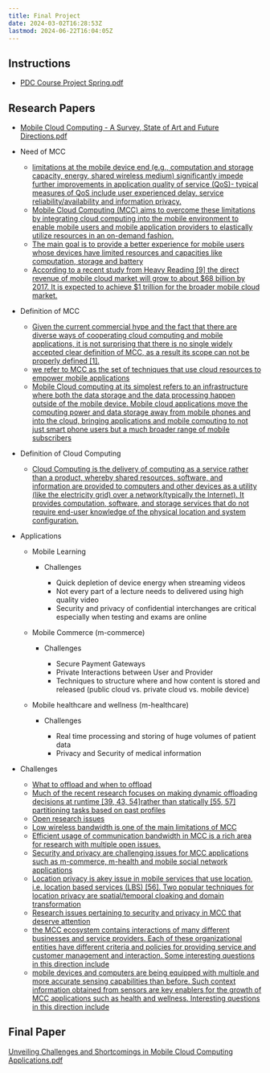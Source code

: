 ```yaml
---
title: Final Project
date: 2024-03-02T16:28:53Z
lastmod: 2024-06-22T16:04:05Z
---
```


## Instructions

* [PDC Course Project Spring.pdf](assets/PDC%20Course%20Project%20Spring-20240214160603-l3lm51x.pdf)

## Research Papers

* [Mobile Cloud Computing - A Survey, State of Art and Future Directions.pdf](assets/Mobile%20Cloud%20Computing%20-%20A%20Survey,%20State%20of%20Art%20and%20Future%20Directions-20240302162916-7n331i9.pdf)
* Need of MCC

  * [limitations at the mobile device end (e.g., computation and storage capacity, energy, shared wireless medium) significantly impede further improvements in application quality of service (QoS)- typical measures of QoS include user experienced delay, service reliability/availability and information privacy.](assets/Mobile%20Cloud%20Computing%20-%20A%20Survey,%20State%20of%20Art%20and%20Future%20Directions-20240302162916-7n331i9.pdf#page=1)
  * [Mobile Cloud Computing (MCC) aims to overcome these limitations by integrating cloud computing into the mobile environment to enable mobile users and mobile application providers to elastically utilize resources in an on-demand fashion.](assets/Mobile%20Cloud%20Computing%20-%20A%20Survey,%20State%20of%20Art%20and%20Future%20Directions-20240302162916-7n331i9.pdf#page=1)
  * [ The main goal is to provide a better experience for mobile users whose devices have limited resources and capacities like computation, storage and battery](assets/Mobile%20Cloud%20Computing%20-%20A%20Survey,%20State%20of%20Art%20and%20Future%20Directions-20240302162916-7n331i9.pdf#page=2)
  * [According to a recent study from Heavy Reading \[9\] the direct revenue of mobile cloud market will grow to about $68 billion by 2017. It is expected to achieve $1 trillion for the broader mobile cloud market.](assets/Mobile%20Cloud%20Computing%20-%20A%20Survey,%20State%20of%20Art%20and%20Future%20Directions-20240302162916-7n331i9.pdf#page=1)
* Definition of MCC

  * [Given the current commercial hype and the fact that there are diverse ways of cooperating cloud computing and mobile applications, it is not surprising that there is no single widely accepted clear definition of MCC, as a result its scope can not be properly defined \[1\]. ](assets/Mobile%20Cloud%20Computing%20-%20A%20Survey,%20State%20of%20Art%20and%20Future%20Directions-20240302162916-7n331i9.pdf#page=1)
  * [we refer to MCC as the set of techniques that use cloud resources to empower mobile applications](assets/Mobile%20Cloud%20Computing%20-%20A%20Survey,%20State%20of%20Art%20and%20Future%20Directions-20240302162916-7n331i9.pdf#page=2)
  * [Mobile Cloud computing at its simplest refers to an infrastructure where both the data storage and the data processing happen outside of the mobile device. Mobile cloud applications move the computing power and data storage away from mobile phones and into the cloud, bringing applications and mobile computing to not just smart phone users but a much broader range of mobile subscribers](assets/Mobile%20Cloud%20Computing%20-%20Implications%20and%20Challenges-20240302162916-wtysjmj.pdf#page=6)
* Definition of Cloud Computing

  * [Cloud Computing is the delivery of computing as a service rather than a product, whereby shared resources, software, and information are provided to computers and other devices as a utility (like the electricity grid) over a network(typically the Internet). It provides computation, software, and storage services that do not require end-user knowledge of the physical location and system configuration.](assets/Mobile%20Cloud%20Computing%20-%20A%20Survey,%20State%20of%20Art%20and%20Future%20Directions-20240302162916-7n331i9.pdf#page=2)
* Applications

  * Mobile Learning

    * Challenges

      * Quick depletion of device energy when streaming videos
      * Not every part of a lecture needs to delivered using high quality video
      * Security and privacy of confidential interchanges are critical especially when testing and exams are online
  * Mobile Commerce (m-commerce)

    * Challenges

      * Secure Payment Gateways
      * Private Interactions between User and Provider
      * Techniques to structure where and how content is stored and released (public cloud vs. private cloud vs. mobile device)
  * Mobile healthcare and wellness (m-healthcare)

    * Challenges

      * Real time processing and storing of huge volumes of patient data
      * Privacy and Security of medical information
* Challenges

  * [What to offload and when to offload](assets/Mobile%20Cloud%20Computing%20-%20A%20Survey,%20State%20of%20Art%20and%20Future%20Directions-20240302162916-7n331i9.pdf#page=6)
  * [Much of the recent research focuses on making dynamic offloading decisions at runtime \[39, 43, 54\]rather than statically \[55, 57\] partitioning tasks based on past profiles](assets/Mobile%20Cloud%20Computing%20-%20A%20Survey,%20State%20of%20Art%20and%20Future%20Directions-20240302162916-7n331i9.pdf#page=6)
  * [Open research issues](assets/Mobile%20Cloud%20Computing%20-%20A%20Survey,%20State%20of%20Art%20and%20Future%20Directions-20240302162916-7n331i9.pdf#page=7)
  * [Low wireless bandwidth is one of the main limitations of MCC](assets/Mobile%20Cloud%20Computing%20-%20A%20Survey,%20State%20of%20Art%20and%20Future%20Directions-20240302162916-7n331i9.pdf#page=7)
  * [Efficient usage of communication bandwidth in MCC is a rich area for research with multiple open issues.](assets/Mobile%20Cloud%20Computing%20-%20A%20Survey,%20State%20of%20Art%20and%20Future%20Directions-20240302162916-7n331i9.pdf#page=8)
  * [Security and privacy are challenging issues for MCC applications such as m-commerce, m-health and mobile social network applications](assets/Mobile%20Cloud%20Computing%20-%20A%20Survey,%20State%20of%20Art%20and%20Future%20Directions-20240302162916-7n331i9.pdf#page=8)
  * [Location privacy is akey issue in mobile services that use location, i.e. location based services (LBS) \[56\]. Two popular techniques for location privacy are spatial/temporal cloaking and domain transformation](assets/Mobile%20Cloud%20Computing%20-%20A%20Survey,%20State%20of%20Art%20and%20Future%20Directions-20240302162916-7n331i9.pdf#page=8)
  * [Research issues pertaining to security and privacy in MCC that deserve attention](assets/Mobile%20Cloud%20Computing%20-%20A%20Survey,%20State%20of%20Art%20and%20Future%20Directions-20240302162916-7n331i9.pdf#page=9)
  * [the MCC ecosystem contains interactions of many different businesses and service providers. Each of these organizational entities have different criteria and policies for providing service and customer management and interaction. ](assets/Mobile%20Cloud%20Computing%20-%20A%20Survey,%20State%20of%20Art%20and%20Future%20Directions-20240302162916-7n331i9.pdf#page=9) [Some interesting questions in this direction include](assets/Mobile%20Cloud%20Computing%20-%20A%20Survey,%20State%20of%20Art%20and%20Future%20Directions-20240302162916-7n331i9.pdf#page=9)
  * [mobile devices and computers are being equipped with multiple and more accurate sensing capabilities than before. Such context information obtained from sensors are key enablers for the growth of MCC applications such as health and wellness. Interesting questions in this direction include](assets/Mobile%20Cloud%20Computing%20-%20A%20Survey,%20State%20of%20Art%20and%20Future%20Directions-20240302162916-7n331i9.pdf#page=9)

## Final Paper

[Unveiling Challenges and Shortcomings in Mobile Cloud Computing Applications.pdf](assets/Unveiling%20Challenges%20and%20Shortcomings%20in%20Mobile%20Cloud%20Computing%20Applications-20240622160326-x9h9931.pdf)
